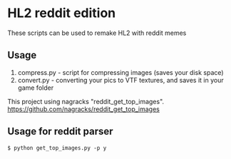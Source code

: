 HL2 reddit edition
===============================
These scripts can be used to remake HL2 with reddit memes

Usage
-----
1. compress.py - script for compressing images (saves your disk space)
2. convert.py - converting your pics to VTF textures, and saves it in your game folder

This project using nagracks "reddit_get_top_images". 
https://github.com/nagracks/reddit_get_top_images

Usage for reddit parser
-----

    $ python get_top_images.py -p y


